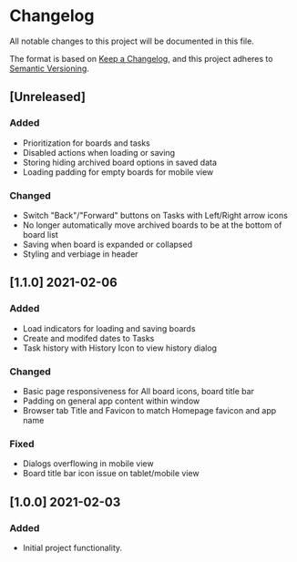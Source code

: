 # Changelog
All notable changes to this project will be documented in this file.

The format is based on [Keep a Changelog](https://keepachangelog.com/en/1.0.0/),
and this project adheres to [Semantic Versioning](https://semver.org/spec/v2.0.0.html).

## [Unreleased]

### Added
- Prioritization for boards and tasks
- Disabled actions when loading or saving
- Storing hiding archived board options in saved data
- Loading padding for empty boards for mobile view

### Changed
- Switch "Back"/"Forward" buttons on Tasks with Left/Right arrow icons
- No longer automatically move archived boards to be at the bottom of board list
- Saving when board is expanded or collapsed
- Styling and verbiage in header

## [1.1.0] 2021-02-06
### Added
- Load indicators for loading and saving boards
- Create and modifed dates to Tasks
- Task history with History Icon to view history dialog

### Changed
- Basic page responsiveness for All board icons, board title bar
- Padding on general app content within window
- Browser tab Title and Favicon to match Homepage favicon and app name

### Fixed
- Dialogs overflowing in mobile view
- Board title bar icon issue on tablet/mobile view

## [1.0.0] 2021-02-03
### Added
- Initial project functionality.
